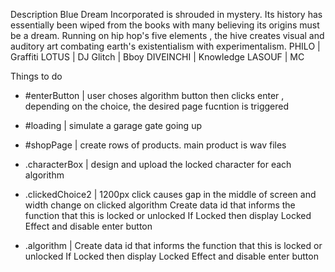 Description
Blue Dream Incorporated is shrouded in mystery. Its history has essentially been wiped from the books with many believing its origins must be a dream. Running on hip hop's five elements , the hive creates visual and auditory art combating earth's existentialism with experimentalism.
PHILO       | Graffiti
LOTUS       | DJ
Glitch      | Bboy
DIVEINCHI   | Knowledge
LASOUF      | MC

Things to do

- #enterButton | user choses algorithm button then clicks enter , depending on the choice,                  the desired page fucntion is triggered

- #loading  | simulate a garage gate going up 

- #shopPage  | create rows of products. main product is wav files

- .characterBox  |  design and upload the locked character for each algorithm 

- .clickedChoice2  |  1200px click causes gap in the middle of screen and width change on clicked algorithm
                        Create data id that informs the function that this is locked or unlocked
                        If Locked then display Locked Effect and disable enter button
                        
- .algorithm  |  Create data id that informs the function that this is locked or unlocked
                        If Locked then display Locked Effect and disable enter button